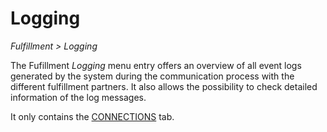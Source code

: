 # Logging

*Fulfillment > Logging*

The Fufillment *Logging* menu entry offers an overview of all event logs generated by the system during the communication process with the different fulfillment partners. It also allows the possibility to check detailed information of the log messages.

It only contains the [CONNECTIONS](./02a_Connections.md) tab.
